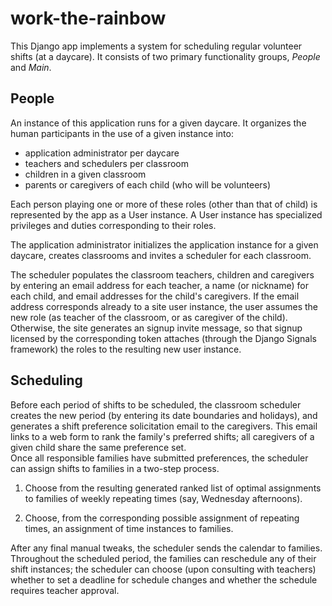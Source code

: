# work-the-rainbow

This Django app implements a system for scheduling regular volunteer shifts (at a daycare).  It consists of two primary functionality groups, *People* and *Main*.

## People

An instance of this application runs for a given daycare.  It organizes the human participants in the use of a given instance into: 
- application administrator per daycare
- teachers and schedulers per classroom
- children in a given classroom
- parents or caregivers of each child (who will be volunteers)

Each person playing one or more of these roles (other than that of child) is represented by the app as a User instance.  A User instance has specialized privileges and duties corresponding to their roles.

The application administrator initializes the application instance for a given daycare, creates classrooms and invites a scheduler for each classroom.  

The scheduler populates the classroom teachers, children and caregivers by entering an email address for each teacher, a name (or nickname) for each child, and email addresses for the child's caregivers.  If the email address corresponds already to a site user instance, the user assumes the new role (as teacher of the classroom, or as caregiver of the child).  Otherwise, the site generates an signup invite message, so that signup licensed by the corresponding token attaches (through the Django Signals framework) the roles to the resulting new user instance.

## Scheduling

Before each period of shifts to be scheduled, the classroom scheduler creates the new period (by entering its date boundaries and holidays), and generates a shift preference solicitation email to the caregivers.
This email links to a web form to rank the family's preferred shifts; all caregivers of a given child share the same preference set.  
Once all responsible families have submitted preferences, the scheduler can assign shifts to families in a two-step process.

1. Choose from the resulting generated ranked list of optimal assignments to families of weekly repeating times (say, Wednesday afternoons).  

2. Choose, from the corresponding possible assignment of repeating times, an assignment of time instances to families.

After any final manual tweaks, the scheduler sends the calendar to families.  Throughout the scheduled period, the families can reschedule any of their shift instances; the scheduler can choose (upon consulting with teachers) whether to set a deadline for schedule changes and whether the schedule requires teacher approval.
